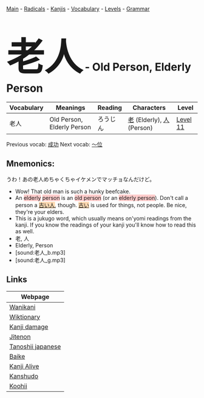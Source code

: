 <style> bigfont {font-size: 100px}</style>
[Main](../README.md) -
[Radicals](../radicals.md) -
[Kanjis](../kanjis.md) -
[Vocabulary](../vocabulary.md) -
[Levels](../levels.md) -
[Grammar](../grammar.md)
# <bigfont> 老人</bigfont> - Old Person, Elderly Person 

| Vocabulary | Meanings | Reading | Characters | Level |
| --- | --- | --- | --- | --- |
| 老人 | Old Person, Elderly Person | ろうじん |  [老](../kanjis/老.md) (Elderly), [人](../kanjis/人.md) (Person) | [Level 11](../levels/wk_level11.md) |

Previous vocab: [成功](成功.md) Next vocab: [〜位](〜位.md) 

## Mnemonics:
うわ！あの老人めちゃくちゃイケメンでマッチョなんだけど。
* Wow! That old man is such a hunky beefcake.
* An <span style="background-color:#ffcccb"> elderly</span> <span style="background-color:#ffcccb"> person</span> is an <span style="background-color:#ffcccb"> old person</span> (or an <span style="background-color:#ffcccb"> elderly person</span>). Don't call a person a <span style="background-color:#fed8b1"> [古い人]([古い](https://jisho.org/search/古い)人)</span>, though. <span style="background-color:#fed8b1"> [古い](https://jisho.org/search/古い)</span> is used for things, not people. Be nice, they're your elders.
* This is a jukugo word, which usually means on'yomi readings from the kanji. If you know the readings of your kanji you'll know how to read this as well.
* 老, 人
* Elderly, Person
* [sound:老人_b.mp3]
* [sound:老人_g.mp3]


## Links 

| Webpage |
| --- |
| [Wanikani          ](https://www.wanikani.com/kanji/老人) |
| [Wiktionary        ](https://en.wiktionary.org/wiki/老人) |
| [Kanji damage      ](http://www.kanjidamage.com/kanji/search?utf8=✓&q=老人) |
| [Jitenon           ](https://jitenon.com/kanji/老人) |
| [Tanoshii japanese ](https://www.tanoshiijapanese.com/dictionary/kanji.cfm?k=老人) |
| [Baike             ](https://baike.baidu.com/item/老人) |
| [Kanji Alive       ](https://app.kanjialive.com/老人) |
| [Kanshudo          ](https://www.kanshudo.com/searchmn?q=老人) |
| [Koohii            ](https://kanji.koohii.com/study/kanji/老人) |
